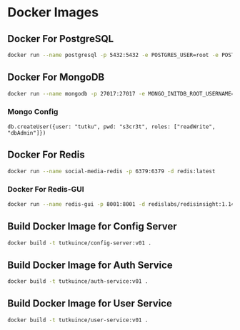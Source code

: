 # Docker Images

## Docker For PostgreSQL
```bash
docker run --name postgresql -p 5432:5432 -e POSTGRES_USER=root -e POSTGRES_PASSWORD=s3cr3t -d postgres:latest
```

## Docker For MongoDB
```bash
docker run --name mongodb -p 27017:27017 -e MONGO_INITDB_ROOT_USERNAME=admin -e MONGO_INITDB_ROOT_PASSWORD=s3cr3t -d mongo:latest 
```
### Mongo Config
`db.createUser({user: "tutku", pwd: "s3cr3t", roles: ["readWrite", "dbAdmin"]})`

## Docker For Redis
```bash
docker run --name social-media-redis -p 6379:6379 -d redis:latest
```

### Docker For Redis-GUI
```bash
docker run --name redis-gui -p 8001:8001 -d redislabs/redisinsight:1.14.0
```

## Build Docker Image for Config Server
```bash
docker build -t tutkuince/config-server:v01 .
```

## Build Docker Image for Auth Service
```bash
docker build -t tutkuince/auth-service:v01 .
```

## Build Docker Image for User Service
```bash
docker build -t tutkuince/user-service:v01 .
```